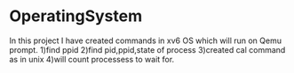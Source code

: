 # OperatingSystem
In this project I have created commands in xv6 OS which will run on Qemu prompt.
1)find ppid
2)find pid,ppid,state of process
3)created cal command as in unix
4)will count processess to wait for.
